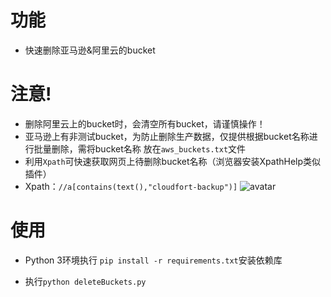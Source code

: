 # 功能
- 快速删除亚马逊&阿里云的bucket

# 注意!
- 删除阿里云上的bucket时，会清空所有bucket，请谨慎操作！
- 亚马逊上有非测试bucket，为防止删除生产数据，仅提供根据bucket名称进行批量删除，需将bucket名称
放在`aws_buckets.txt`文件
- 利用`Xpath`可快速获取网页上待删除bucket名称（浏览器安装XpathHelp类似插件）
- Xpath：`//a[contains(text(),"cloudfort-backup")]`
![avatar](https://i.ibb.co/rbZZfgc/get-Bucke-Name-By-Xpath.png)

# 使用
- Python 3环境执行 `pip install -r requirements.txt`安装依赖库


- 执行`python deleteBuckets.py`


